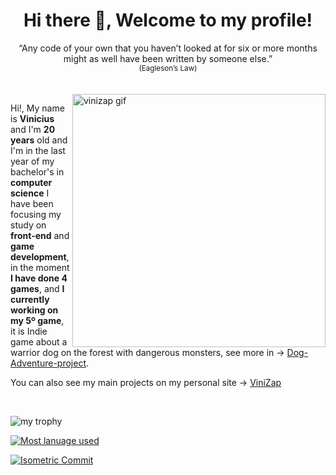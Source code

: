 <div align="center">
 <h1> Hi there 👋, Welcome to my profile! </h1>
</div>

<div align="center">
  <span> “Any code of your own that you haven’t looked at for six or more months might as well have been written by someone else.” <span>
  <br><sup>(Eagleson’s Law)</sup> 
</div>
<br>
<br>
    
<a href="https://vinizap.vercel.app" title="see my personal site" target="_black"> 
  <img
    alt="vinizap gif"
    align="right"
     style="width:405px;"
    src="https://github.com/ViniZap4/vinizap4/blob/main/assets/gifs/vinizap.gif?raw=true" 
  />
</a>

Hi!, My name is **Vinicius** and I'm **20 years** old and I'm in the last year of my bachelor's in **computer science** I have been focusing my study on **front-end** and **game development**, in the moment **I have done 4 games**, and **I currently working on my 5º game**, it is Indie game about a warrior dog on the forest with dangerous monsters, see more in -> [Dog-Adventure-project](https://github.com/ViniZap4/Vortex-Notation).

You can also see my main projects on my personal site -> [ViniZap](https://vinizap.vercel.app/)

<br>

 <img 
   src="https://github-profile-trophy.vercel.app/?username=vinizap4&column=3&rank=-C,-B,-?&theme=dracula&margin-w=9&margin-h=9" 
   alt="my trophy" 
 />
 
[![Most lanuage used](https://github-readme-stats.vercel.app/api/top-langs?username=vinizap4&langs_count=9&hide=GLSL&layout=compact&count_private=true&show_icons=true&theme=highcontrast&title_color=58a6ff&bg_color=0d1117&border_color=0d1117)](https://github-readme-stats.vercel.app/api/top-langs?username=vinizap4&langs_count=9&hide=GLSL&layout=compact&count_private=true&show_icons=true&theme=highcontrast&title_color=58a6ff&bg_color=0d1117&border_color=0d1117)


<a href="https://metrics.lecoq.io/vinizap4?template=classic&repositories.batch=5&base.header=0&base.activity=0&base.community=0&base.repositories=0&base.metadata=0&isocalendar=1&base=header%2C%20activity%2C%20community%2C%20repositories%2C%20metadata&base.indepth=false&base.hireable=false&base.skip=false&isocalendar=false&isocalendar.duration=half-year&config.timezone=America%2FSao_Paulo">
 <img
  src="https://metrics.lecoq.io/vinizap4?template=classic&repositories.batch=5&base.header=0&base.activity=0&base.community=0&base.repositories=0&base.metadata=0&isocalendar=1&base=header%2C%20activity%2C%20community%2C%20repositories%2C%20metadata&base.indepth=false&base.hireable=false&base.skip=false&isocalendar=false&isocalendar.duration=half-year&config.timezone=America%2FSao_Paulo"
  alt="Isometric Commit"
 />
</a>
 
<!--

---
**An interesting fact**: The first computer virus was created in 1971.


- ⚡ See what I’m currently working: 
  - [Dog-Adventure Project](https://github.com/ViniZap4/Vortex-Notation) with Vortex team;
  - A personal project, I'm doing in my free time - [Dev Nook](https://github.com/ViniZap4/dev-nook)
- 🌱 I’m currently learning:
  - **[Reactjs](https://reactjs.org/)** with **[TypeScript](https://www.typescriptlang.org/docs/)**, and **[React-native](https://reactnative.dev/)** with **[Expo](https://expo.dev/), learning new thing**;
  - In my free time I'm seeing somethings about **[Threejs](https://threejs.org/)**;
  - **[Unity 3D](https://unity.com/)**: I'm improving my knowledge;
- 📫 How to reach me: vinizap4@gmail.com

![Ashutosh's github activity graph](https://activity-graph.herokuapp.com/graph?username=vinizap4&theme=react-dark)

![Metrics](https://metrics.lecoq.io/vinizap4?template=classic&base.header=0&base.activity=0&base.community=0&base.repositories=0&base.metadata=0&isocalendar=1&languages=1&base=header%2C%20activity%2C%20community%2C%20repositories%2C%20metadata&base.indepth=false&base.hireable=false&base.skip=false&isocalendar=false&isocalendar.duration=half-year&languages=false&languages.ignored=GLSL&languages.limit=8&languages.threshold=0%25&languages.other=false&languages.colors=github&languages.sections=most-used&languages.details=percentage&languages.indepth=false&languages.analysis.timeout=15&languages.categories=markup%2C%20programming&languages.recent.categories=markup%2C%20programming&languages.recent.load=300&languages.recent.days=14&config.timezone=America%2FSao_Paulo&config.octicon=true)




**ViniZap4/vinizap4** is a ✨ _special_ ✨ repository because its `README.md` (this file) appears on your GitHub profile.

Here are some ideas to get you started:

- 🔭 I’m currently working on ...
- 🌱 I’m currently learning ...
- 👯 I’m looking to collaborate on ...
- 🤔 I’m looking for help with ...
- 💬 Ask me about ...
- 📫 How to reach me: ...
- 😄 Pronouns: ...
- ⚡ Fun fact: ...

-->


